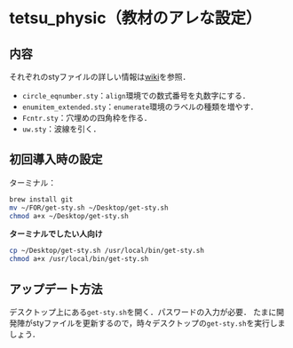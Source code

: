 # tetsu_physic（教材のアレな設定）
## 内容
それぞれのstyファイルの詳しい情報は[wiki](https://github.com/tetsu-osaka-physics/tetsu_physic/wiki)を参照．
* `circle_eqnumber.sty`：`align`環境での数式番号を丸数字にする．
* `enumitem_extended.sty`：`enumerate`環境のラベルの種類を増やす．
* `Fcntr.sty`：穴埋めの四角枠を作る．
* `uw.sty`：波線を引く．

## 初回導入時の設定
ターミナル：
```sh
brew install git
mv ~/FOR/get-sty.sh ~/Desktop/get-sty.sh
chmod a+x ~/Desktop/get-sty.sh
```
**ターミナルでしたい人向け**
```sh
cp ~/Desktop/get-sty.sh /usr/local/bin/get-sty.sh
chmod a+x /usr/local/bin/get-sty.sh
```

## アップデート方法
デスクトップ上にある`get-sty.sh`を開く．パスワードの入力が必要．
たまに開発陣がstyファイルを更新するので，時々デスクトップの`get-sty.sh`を実行しましょう．
